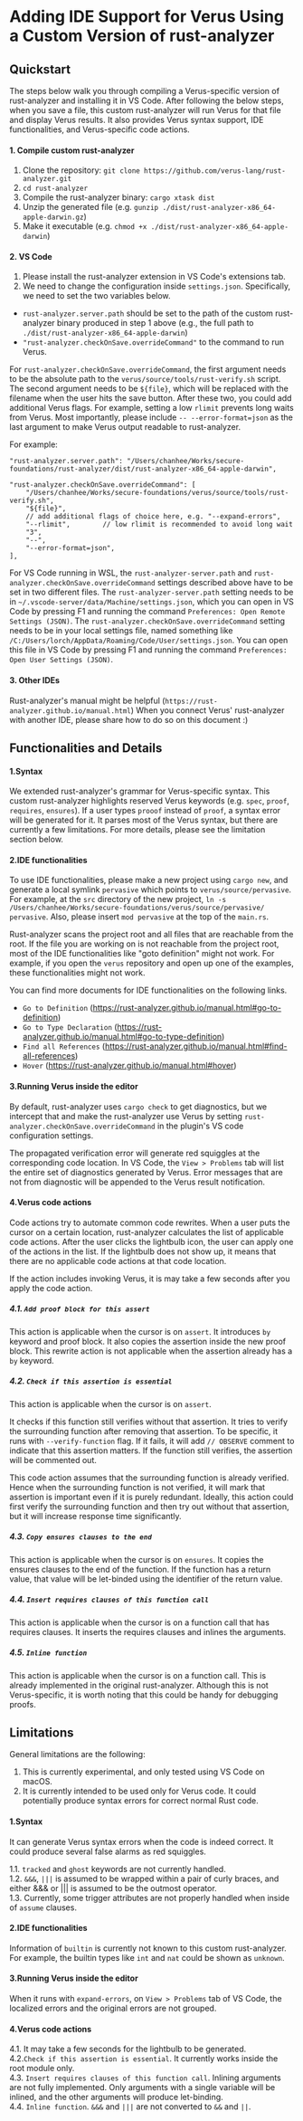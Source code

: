 # Adding IDE Support for Verus Using a Custom Version of rust-analyzer


## Quickstart
The steps below walk you through compiling a Verus-specific version of rust-analyzer and installing it in VS Code. After following the below steps, when you save a file, this custom rust-analyzer will run Verus for that file and display Verus results. It also provides Verus syntax support, IDE functionalities, and Verus-specific code actions.


#### 1. Compile custom rust-analyzer

1. Clone the repository: `git clone https://github.com/verus-lang/rust-analyzer.git`  
2. `cd rust-analyzer`
3. Compile the rust-analyzer binary: `cargo xtask dist`
4. Unzip the generated file (e.g. `gunzip ./dist/rust-analyzer-x86_64-apple-darwin.gz`)
5. Make it executable (e.g. `chmod +x ./dist/rust-analyzer-x86_64-apple-darwin`)



#### 2. VS Code

1. Please install the rust-analyzer extension in VS Code's extensions tab.
2. We need to change the configuration inside `settings.json`. Specifically, we need to set the two variables below.
- `rust-analyzer.server.path` should be set to the path of the custom rust-analyzer binary produced in step 1 above (e.g., the full path to `./dist/rust-analyzer-x86_64-apple-darwin`)
- `"rust-analyzer.checkOnSave.overrideCommand"` to the command to run Verus. 

For `rust-analyzer.checkOnSave.overrideCommand`, the first argument needs to be the absolute path to the `verus/source/tools/rust-verify.sh` script. The second argument needs to be `${file}`, which will be replaced with the filename when the user hits the save button. After these two, you could add additional Verus flags. For example, setting a low `rlimit` prevents long waits from Verus. Most importantly, please include `-- --error-format=json` as the last argument to make Verus output readable to rust-analyzer.

For example:
```
"rust-analyzer.server.path": "/Users/chanhee/Works/secure-foundations/rust-analyzer/dist/rust-analyzer-x86_64-apple-darwin", 

"rust-analyzer.checkOnSave.overrideCommand": [
    "/Users/chanhee/Works/secure-foundations/verus/source/tools/rust-verify.sh", 
    "${file}",   
    // add additional flags of choice here, e.g. "--expand-errors",
    "--rlimit",        // low rlimit is recommended to avoid long wait
    "3",
    "--", 
    "--error-format=json",
],
```

For VS Code running in WSL, the `rust-analyzer-server.path` and
`rust-analyzer.checkOnSave.overrideCommand` settings described above
have to be set in two different files. The `rust-analyzer-server.path`
setting needs to be in `~/.vscode-server/data/Machine/settings.json`,
which you can open in VS Code by pressing F1 and running the command
`Preferences: Open Remote Settings (JSON)`.  The
`rust-analyzer.checkOnSave.overrideCommand` setting needs to be in
your local settings file, named something like
`/C:/Users/lorch/AppData/Roaming/Code/User/settings.json`. You can
open this file in VS Code by pressing F1 and running the command
`Preferences: Open User Settings (JSON)`.


#### 3. Other IDEs

Rust-analyzer's manual might be helpful (`https://rust-analyzer.github.io/manual.html`)
When you connect Verus' rust-analyzer with another IDE, please share how to do so on this document :)

  









## Functionalities and Details

#### 1.Syntax
We extended rust-analyzer's grammar for Verus-specific syntax. This custom rust-analyzer highlights reserved Verus keywords (e.g. `spec`, `proof`, `requires`, `ensures`). If a user types `prooof` instead of `proof`, a syntax error will be generated for it. It parses most of the Verus syntax, but there are currently a few limitations. For more details, please see the limitation section below.


#### 2.IDE functionalities
To use IDE functionalities, please make a new project using `cargo new`, and generate a local symlink `pervasive` which points to `verus/source/pervasive`. For example, at the `src` directory of the new project, `ln -s /Users/chanhee/Works/secure-foundations/verus/source/pervasive/ pervasive`. Also, please insert `mod pervasive` at the top of the `main.rs`. 

Rust-analyzer scans the project root and all files that are reachable from the root. If the file you are working on is not reachable from the project root, most of the IDE functionalities like "goto definition" might not work. For example, if you open the `verus` repository and open up one of the examples, these functionalities might not work. 

You can find more documents for IDE functionalities on the following links.
- `Go to Definition` (https://rust-analyzer.github.io/manual.html#go-to-definition)
- `Go to Type Declaration` (https://rust-analyzer.github.io/manual.html#go-to-type-definition)
- `Find all References` (https://rust-analyzer.github.io/manual.html#find-all-references)
- `Hover` (https://rust-analyzer.github.io/manual.html#hover)


#### 3.Running Verus inside the editor
By default, rust-analyzer uses `cargo check` to get diagnostics, but we intercept that and make the rust-analyzer use Verus by setting `rust-analyzer.checkOnSave.overrideCommand` in the plugin's VS code configuration settings. 

The propagated verification error will generate red squiggles at the corresponding code location. In VS Code, the `View > Problems` tab will list the entire set of diagnostics generated by Verus. Error messages that are not from diagnostic will be appended to the Verus result notification.

#### 4.Verus code actions
Code actions try to automate common code rewrites. When a user puts the cursor on a certain location, rust-analyzer calculates the list of applicable code actions. After the user clicks the lightbulb icon, the user can apply one of the actions in the list. If the lightbulb does not show up, it means that there are no applicable code actions at that code location. 

If the action includes invoking Verus, it is may take a few seconds after you apply the code action.


##### 4.1. `Add proof block for this assert`
This action is applicable when the cursor is on `assert`.
It introduces `by` keyword and proof block. It also copies the assertion inside the new proof block. This rewrite action is not applicable when the assertion already has a `by` keyword.


##### 4.2. `Check if this assertion is essential`
This action is applicable when the cursor is on `assert`.

It checks if this function still verifies without that assertion. It tries to verify the surrounding function after removing that assertion. To be specific, it runs with `--verify-function` flag. If it fails, it will add `// OBSERVE` comment to indicate that this assertion matters. If the function still verifies, the assertion will be commented out. 

This code action assumes that the surrounding function is already verified. Hence when the surrounding function is not verified, it will mark that assertion is important even if it is purely redundant. Ideally, this action could first verify the surrounding function and then try out without that assertion, but it will increase response time significantly.


##### 4.3. `Copy ensures clauses to the end`
This action is applicable when the cursor is on `ensures`.
It copies the ensures clauses to the end of the function. If the function has a return value, that value will be let-binded using the identifier of the return value.  


##### 4.4. `Insert requires clauses of this function call`
This action is applicable when the cursor is on a function call that has requires clauses.
It inserts the requires clauses and inlines the arguments.


##### 4.5. `Inline function`
This action is applicable when the cursor is on a function call.
This is already implemented in the original rust-analyzer. Although this is not Verus-specific, it is worth noting that this could be handy for debugging proofs.







## Limitations 
General limitations are the following:
1. This is currently experimental, and only tested using VS Code on macOS.  
2. It is currently intended to be used only for Verus code. It could potentially produce syntax errors for correct normal Rust code.  


#### 1.Syntax
It can generate Verus syntax errors when the code is indeed correct. It could produce several false alarms as red squiggles. 

1.1. `tracked` and `ghost` keywords are not currently handled.   
1.2. `&&&`, `|||` is assumed to be wrapped within a pair of curly braces, and either &&& or ||| is assumed to be the outmost operator.   
1.3. Currently, some trigger attributes are not properly handled when inside of `assume` clauses.   


#### 2.IDE functionalities
Information of `builtin` is currently not known to this custom rust-analyzer. For example, the builtin types like `int` and `nat` could be shown as `unknown`.


#### 3.Running Verus inside the editor
When it runs with `expand-errors`, on `View > Problems` tab of VS Code, the localized errors and the original errors are not grouped.


#### 4.Verus code actions
4.1. It may take a few seconds for the lightbulb to be generated.   
4.2.`Check if this assertion is essential`. It currently works inside the root module only.   
4.3. `Insert requires clauses of this function call`. Inlining arguments are not fully implemented. Only arguments with a single variable will be inlined, and the other arguments will produce let-binding.   
4.4. `Inline function`. `&&&` and `|||` are not converted to `&&` and `||`.    
